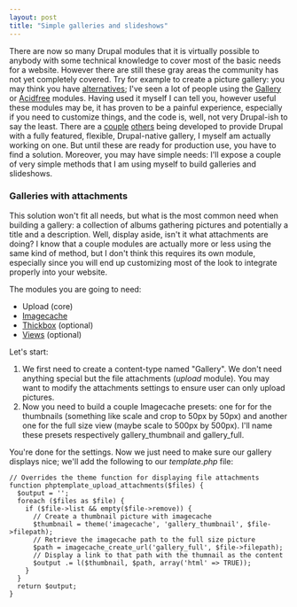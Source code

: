 ```yaml
---
layout: post
title: "Simple galleries and slideshows"
---
```


There are now so many Drupal modules that it is virtually possible to anybody with some technical knowledge to cover most of the basic needs for a website. However there are still these gray areas the community has not yet completely covered. Try for example to create a picture gallery: you may think you have [alternatives](http://drupal.org/search/node/gallery+type%3Aproject_project); I've seen a lot of people using the [Gallery](http://drupal.org/project/gallery) or [Acidfree](http://drupal.org/project/acidfree) modules. Having used it myself I can tell you, however useful these modules may be, it has proven to be a painful experience, especially if you need to customize things, and the code is, well, not very Drupal-ish to say the least. There are a [couple](http://drupal.org/project/yagm) [others](http://drupal.org/project/prog_gallery) being developed to provide Drupal with a fully featured, flexible, Drupal-native gallery, I myself am actually working on one. But until these are ready for production use, you have to find a solution. Moreover, you may have simple needs: I'll expose a couple of very simple methods that I am using myself to build galleries and slideshows.

### Galleries with attachments

This solution won't fit all needs, but what is the most common need when building a gallery: a collection of albums gathering pictures and potentially a title and a description. Well, display aside, isn't it what attachments are doing? I know that a couple modules are actually more or less using the same kind of method, but I don't think this requires its own module, especially since you will end up customizing most of the look to integrate properly into your website.

The modules you are going to need:

- Upload (core)
- [Imagecache](http://drupal.org/project/imagecache)
- [Thickbox](http://drupal.org/project/thickbox) (optional)
- [Views](http://drupal.org/project/views) (optional)

Let's start:

1. We first need to create a content-type named "Gallery". We don't need anything special but the file attachments (*upload* module). You may want to modify the attachments settings to ensure user can only upload pictures.
1. Now you need to build a couple Imagecache presets: one for for the thumbnails (something like scale and crop to 50px by 50px) and another one for the full size view (maybe scale to 500px by 500px). I'll name these presets respectively gallery_thumbnail and gallery_full.

You're done for the settings. Now we just need to make sure our gallery displays nice; we'll add the following to our *template.php* file:

    // Overrides the theme function for displaying file attachments
    function phptemplate_upload_attachments($files) {
      $output = '';
      foreach ($files as $file) {
        if ($file->list && empty($file->remove)) {
          // Create a thumbnail picture with imagecache
          $thumbnail = theme('imagecache', 'gallery_thumbnail', $file->filepath);
          // Retrieve the imagecache path to the full size picture
          $path = imagecache_create_url('gallery_full', $file->filepath);
          // Display a link to that path with the thumnail as the content
          $output .= l($thumbnail, $path, array('html' => TRUE));
        }    
      }
      return $output;
    }
